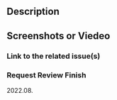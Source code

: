 ## Description

<!-- 해당 PR에 대한 설명을 적어주세요 -->

## Screenshots or Viedeo

<!-- 부가적으로 보여질 화면이 있다면 첨부해주세요 -->

### Link to the related issue(s)

<!-- 해당 pr과 연관된 issue가 있다면 참조해주세요
ex) fixed #1
-->

### Request Review Finish

2022.08.
